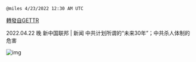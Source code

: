 
`@miles 4/23/2022 12:30 AM UTC`

[轉發自GETTR](https://gettr.com/post/p16o5zx4ec4)

2022.04.22 晚  新中国联邦 | 新闻   中共计划所谓的“未来30年”；中共杀人体制的危害

![img](https://media.gettr.com/group17/origin/2022/04/23/00/9bce90ba-8e31-5dc8-be90-32684764ecf4/6383d6c383a688bc0ce747d8282e44b3.jpeg)
